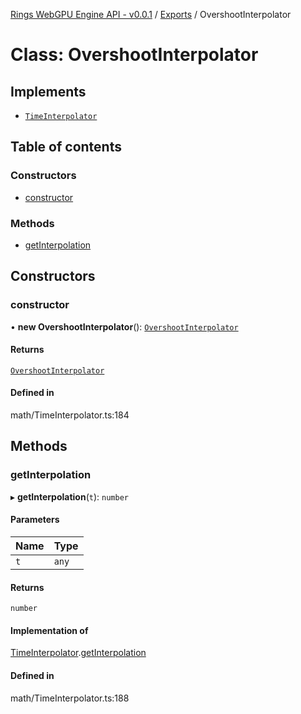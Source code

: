 [Rings WebGPU Engine API - v0.0.1](../README.md) / [Exports](../modules.md) / OvershootInterpolator

# Class: OvershootInterpolator

## Implements

- [`TimeInterpolator`](../interfaces/TimeInterpolator.md)

## Table of contents

### Constructors

- [constructor](OvershootInterpolator.md#constructor)

### Methods

- [getInterpolation](OvershootInterpolator.md#getinterpolation)

## Constructors

### constructor

• **new OvershootInterpolator**(): [`OvershootInterpolator`](OvershootInterpolator.md)

#### Returns

[`OvershootInterpolator`](OvershootInterpolator.md)

#### Defined in

math/TimeInterpolator.ts:184

## Methods

### getInterpolation

▸ **getInterpolation**(`t`): `number`

#### Parameters

| Name | Type |
| :------ | :------ |
| `t` | `any` |

#### Returns

`number`

#### Implementation of

[TimeInterpolator](../interfaces/TimeInterpolator.md).[getInterpolation](../interfaces/TimeInterpolator.md#getinterpolation)

#### Defined in

math/TimeInterpolator.ts:188
